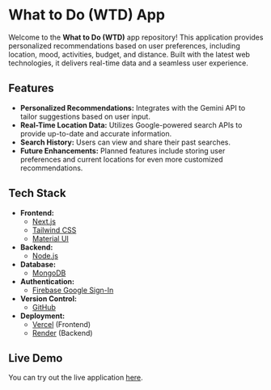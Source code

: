 # What to Do (WTD) App

Welcome to the **What to Do (WTD)** app repository! This application provides personalized recommendations based on user preferences, including location, mood, activities, budget, and distance. Built with the latest web technologies, it delivers real-time data and a seamless user experience.

## Features

- **Personalized Recommendations:** Integrates with the Gemini API to tailor suggestions based on user input.
- **Real-Time Location Data:** Utilizes Google-powered search APIs to provide up-to-date and accurate information.
- **Search History:** Users can view and share their past searches.
- **Future Enhancements:** Planned features include storing user preferences and current locations for even more customized recommendations.

## Tech Stack

- **Frontend:**
  - [Next.js](https://nextjs.org/)
  - [Tailwind CSS](https://tailwindcss.com/)
  - [Material UI](https://mui.com/)
- **Backend:**
  - [Node.js](https://nodejs.org/)
- **Database:**
  - [MongoDB](https://www.mongodb.com/)
- **Authentication:**
  - [Firebase Google Sign-In](https://firebase.google.com/docs/auth/web/google-signin)
- **Version Control:**
  - [GitHub](https://github.com/)
- **Deployment:**
  - [Vercel](https://vercel.com/) (Frontend)
  - [Render](https://render.com/) (Backend)

## Live Demo

You can try out the live application [here](https://wtd-the-boys.vercel.app/).

